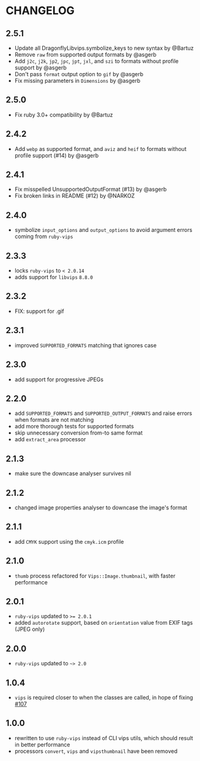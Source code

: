 # CHANGELOG

## 2.5.1

* Update all DragonflyLibvips.symbolize_keys to new syntax by @Bartuz
* Remove `raw` from supported output formats by @asgerb
* Add `j2c`, `j2k`, `jp2`, `jpc`, `jpt`, `jxl`, and `szi` to formats without profile support by @asgerb
* Don't pass `format` output option to `gif` by @asgerb
* Fix missing parameters in `Dimensions` by @asgerb

## 2.5.0

* Fix ruby 3.0+ compatibility by @Bartuz

## 2.4.2

* Add `webp` as supported format, and `aviz` and `heif` to formats without profile support (#14) by @asgerb

## 2.4.1

* Fix misspelled UnsupportedOutputFormat (#13) by @asgerb
* Fix broken links in README (#12) by @NARKOZ

## 2.4.0

* symbolize `input_options` and `output_options` to avoid argument errors coming from `ruby-vips`

## 2.3.3

* locks `ruby-vips` to `< 2.0.14`
* adds support for `libvips` `8.8.0`

## 2.3.2

* FIX: support for .gif

## 2.3.1

* improved `SUPPORTED_FORMATS` matching that ignores case

## 2.3.0

* add support for progressive JPEGs

## 2.2.0

* add `SUPPORTED_FORMATS` and `SUPPORTED_OUTPUT_FORMATS` and raise errors when formats are not matching
* add more thorough tests for supported formats
* skip unnecessary conversion from-to same format
* add `extract_area` processor

## 2.1.3

* make sure the downcase analyser survives nil

## 2.1.2

* changed image properties analyser to downcase the image's format

## 2.1.1

* add `CMYK` support using the `cmyk.icm` profile

## 2.1.0

* `thumb` process refactored for `Vips::Image.thumbnail`, with faster performance

## 2.0.1

* `ruby-vips` updated to `>= 2.0.1`
* added `autorotate` support, based on `orientation` value from EXIF tags (JPEG only)

## 2.0.0

* `ruby-vips` updated to `~> 2.0`

## 1.0.4

* `vips` is required closer to when the classes are called, in hope of fixing [#107](https://github.com/jcupitt/ruby-vips/issues/107)

## 1.0.0

* rewritten to use `ruby-vips` instead of CLI vips utils, which should result in better performance
* processors `convert`, `vips` and `vipsthumbnail` have been removed
